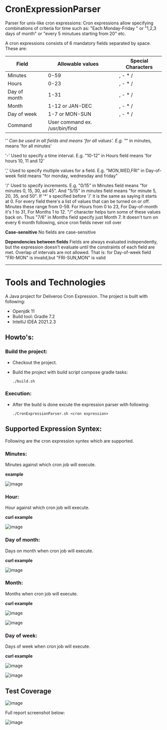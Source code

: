 # CronExpressionParser


Parser for unix-like cron expressions: Cron expressions allow specifying combinations of criteria for time such as: "Each Monday-Friday " or "1,2,3 days of month"
or "every 5 minutues starting from 20" etc.

A cron expressions consists of 6 mandatory fields separated by space. 
These are:

Field |   | Allowable values |   | Special Characters
-- | -- | -- | -- | --
Minutes |   | 0-59 |   | , - * /
Hours |   | 0-23 |   | , - * /
Day of month |   | 1-31 |   | , - * /
Month |   | 1-12 or JAN-DEC  |   | , - * /
Day of week |   | 1-7 or MON-SUN |   | , - * /
Command |   | User command ex. /usr/bin/find |  

'*' Can be used in all fields and means 'for all values'. E.g. "*" in minutes, means 'for all minutes'

'-' Used to specify a time interval. E.g. "10-12" in Hours field means 'for hours 10, 11 and 12'

',' Used to specify multiple values for a field. E.g. "MON,WED,FRI" in Day-of-week field means "for monday, wednesday and friday"

'/' Used to specify increments. E.g. "0/15" in Minutes field means "for minutes 0, 15, 30, ad 45". And "5/15" in minutes field means "for minute 5, 20, 35, and 50". If '*' s specified before '/' it is the same as saying it starts at 0. For every field there's a list of values that can be turned on or off. Minutes these range from 0-59. For Hours from 0 to 23, For Day-of-month it's 1 to 31, For Months 1 to 12. "/" character helps turn some of these values back on. Thus "7/6" in Months field specify just Month 7. It doesn't turn on every 6 month following, since cron fields never roll over

**Case-sensitive** No fields are case-sensitive

**Dependencies between fields** Fields are always evaluated independently, but the expression doesn't evaluate until the constraints of each field are met. Overlap of intervals are not allowed. That is: for Day-of-week field "FRI-MON" is invalid,but "FRI-SUN,MON" is valid

--------------------------------------------------------------------------------------------------------------------------------------------------------
# Tools and Technologies
A Java project for Deliveroo Cron Expression. The project is built with following:
* Openjdk 11 
* Build tool: Gradle 7.2
* IntelliJ IDEA 2021.2.3

## Howto's:

### Build the project: 
* Checkout the project.
* Build the project with build script compose gradle tasks: 
    
    `./build.sh`

### Execution:
* After the build is done excute the expression parser with following:

    `./CronExpressionParser.sh <cron expression>`

## Supported Expression Syntex: 

Following are the cron expression syntex which are supported. 
### Minutes:
Minutes against which cron job will execute.
  
**example**


![image](https://user-images.githubusercontent.com/20536693/139684944-9391db86-8319-473a-92f0-8fc294c7e609.png)


### Hour:
Hour against which cron job will execute.

**curl example**


![image](https://user-images.githubusercontent.com/20536693/139685017-eb257072-7242-428f-b020-f5d91a2d5cd2.png)


### Day of month:
Days on month when cron job will execute.

**curl example**


![image](https://user-images.githubusercontent.com/20536693/139685068-b83b5af0-a2dc-44ed-94b8-4fecd5b3cbc4.png)


### Month:
Months when cron job will execute.

**curl example**


![image](https://user-images.githubusercontent.com/20536693/139685225-bfef98fe-aec2-418f-b219-e5185d048dea.png)


![image](https://user-images.githubusercontent.com/20536693/139685282-76340b2a-204c-4896-8f62-3f98367a1224.png)


### Day of week:
Days of week when cron job will execute.

**curl example**


![image](https://user-images.githubusercontent.com/20536693/139685343-8740ad43-c6ae-4d48-af06-88b4cc30ad10.png)


![image](https://user-images.githubusercontent.com/20536693/139685404-425e57e9-c617-4904-beec-d202c16ecddf.png)


## Test Coverage

![image](https://user-images.githubusercontent.com/20536693/139686517-a5d5e6d1-4931-454c-b52e-1c6ae240eb63.png)


Full report screenshot below:

![image](https://user-images.githubusercontent.com/20536693/139686179-d2a89518-a399-4905-8453-62b38391423e.png)



